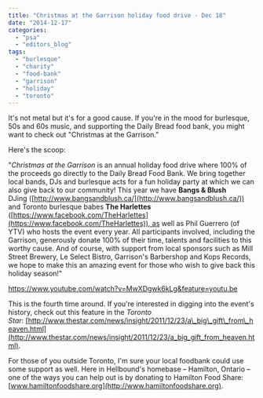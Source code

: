 ```yaml
---
title: "Christmas at the Garrison holiday food drive - Dec 18"
date: "2014-12-17"
categories: 
  - "psa"
  - "editors_blog"
tags: 
  - "burlesque"
  - "charity"
  - "food-bank"
  - "garrison"
  - "holiday"
  - "toronto"
---
```


It's not metal but it's for a good cause. If you're in the mood for burlesque, 50s and 60s music, and supporting the Daily Bread food bank, you might want to check out "Christmas at the Garrison."

Here's the scoop:

"_Christmas at the Garrison_ is an annual holiday food drive where 100% of the proceeds go directly to the Daily Bread Food Bank. We bring together local bands, DJs and burlesque acts for a fun holiday party at which we can also give back to our community! This year we have **Bangs & Blush** DJing ([http://www.bangsandblush.ca/](http://www.bangsandblush.ca/)) and Toronto burlesque babes **The Harlettes** ([https://www.facebook.com/TheHarlettes](https://www.facebook.com/TheHarlettes)), as well as Phil Guerrero (of YTV) who hosts the event every year. All participants involved, including the Garrison, generously donate 100% of their time, talents and facilities to this worthy cause. And of course, with support from local sponsors such as Mill Street Brewery, Le Select Bistro, Garrison's Barbershop and Kops Records, we hope to make this an amazing event for those who wish to give back this holiday season!"

https://www.youtube.com/watch?v=MwXDgwk6kLg&feature=youtu.be

This is the fourth time around. If you're interested in digging into the event's history, check out this feature in the _Toronto Star_: [http://www.thestar.com/news/insight/2011/12/23/a\_big\_gift\_from\_heaven.html](http://www.thestar.com/news/insight/2011/12/23/a_big_gift_from_heaven.html).

For those of you outside Toronto, I'm sure your local foodbank could use some support as well. Here in Hellbound's homebase – Hamilton, Ontario – one of the ways you can help out is by donating to Hamilton Food Share: [www.hamiltonfoodshare.org](http://www.hamiltonfoodshare.org).

